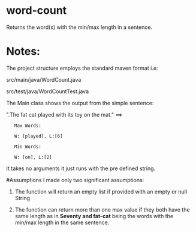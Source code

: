 # word-count
Returns the word(s) with the min/max length in a sentence.

# Notes:
The project structure employs the standard maven format i.e:

src/main/java/WordCount.java

src/test/java/WordCountTest.java


The Main class shows the output from the simple sentence:

".The fat cat played with its toy on the mat." ==> 

       Max Words:
       
       W: [played], L:[6]
       
       Min Words:
       
       W: [on], L:[2]
       
It takes no arguments it just runs with the pre defined string.

#Assumptions
I made only two significant assumptions:

1. The function will return an empty list if provided with an empty or null String

2. The function can return more than one max value if they both have the same length
as in **Seventy and fat-cat** being the words with the min/max length in the same sentence.
